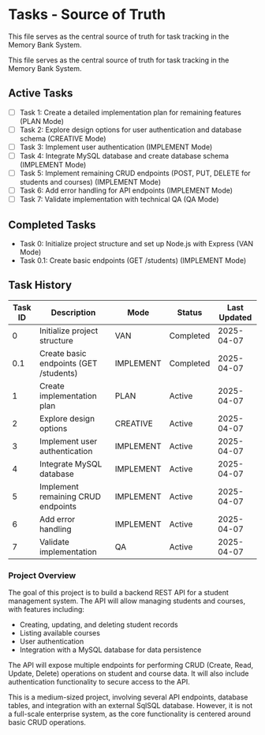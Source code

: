 # Tasks - Source of Truth

This file serves as the central source of truth for task tracking in the Memory Bank System.

This file serves as the central source of truth for task tracking in the Memory Bank System.

## Active Tasks

- [ ] Task 1: Create a detailed implementation plan for remaining features (PLAN Mode)
- [ ] Task 2: Explore design options for user authentication and database schema (CREATIVE Mode)
- [ ] Task 3: Implement user authentication (IMPLEMENT Mode)
- [ ] Task 4: Integrate MySQL database and create database schema (IMPLEMENT Mode)
- [ ] Task 5: Implement remaining CRUD endpoints (POST, PUT, DELETE for students and courses) (IMPLEMENT Mode)
- [ ] Task 6: Add error handling for API endpoints (IMPLEMENT Mode)
- [ ] Task 7: Validate implementation with technical QA (QA Mode)

## Completed Tasks

- Task 0: Initialize project structure and set up Node.js with Express (VAN Mode)
- Task 0.1: Create basic endpoints (GET /students) (IMPLEMENT Mode)

## Task History

| Task ID | Description                          | Mode       | Status    | Last Updated  |
|---------|--------------------------------------|------------|-----------|---------------|
| 0       | Initialize project structure         | VAN        | Completed | 2025-04-07    |
| 0.1     | Create basic endpoints (GET /students) | IMPLEMENT  | Completed | 2025-04-07    |
| 1       | Create implementation plan           | PLAN       | Active    | 2025-04-07    |
| 2       | Explore design options               | CREATIVE   | Active    | 2025-04-07    |
| 3       | Implement user authentication        | IMPLEMENT  | Active    | 2025-04-07    |
| 4       | Integrate MySQL database             | IMPLEMENT  | Active    | 2025-04-07    |
| 5       | Implement remaining CRUD endpoints   | IMPLEMENT  | Active    | 2025-04-07    |
| 6       | Add error handling                   | IMPLEMENT  | Active    | 2025-04-07    |
| 7       | Validate implementation              | QA         | Active    | 2025-04-07    |

### Project Overview

The goal of this project is to build a backend REST API for a student management system. The API will allow managing students and courses, with features including:

- Creating, updating, and deleting student records
- Listing available courses
- User authentication
- Integration with a MySQL database for data persistence

The API will expose multiple endpoints for performing CRUD (Create, Read, Update, Delete) operations on student and course data. It will also include authentication functionality to secure access to the API.

This is a medium-sized project, involving several API endpoints, database tables, and integration with an external SqlSQL database. However, it is not a full-scale enterprise system, as the core functionality is centered around basic CRUD operations.
